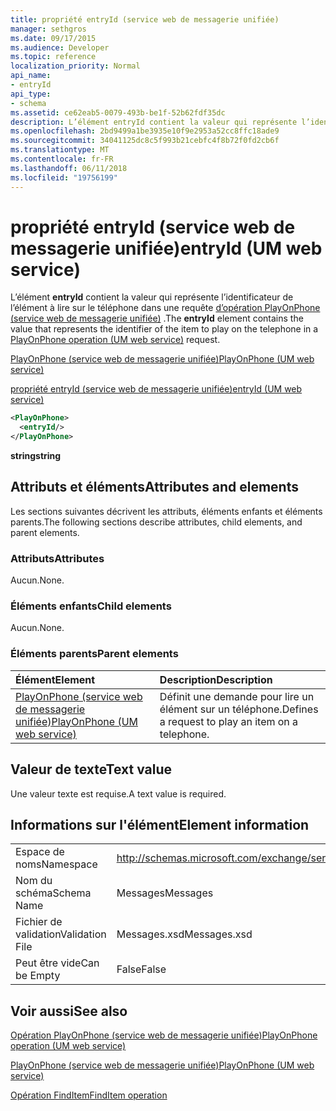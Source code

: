 ```yaml
---
title: propriété entryId (service web de messagerie unifiée)
manager: sethgros
ms.date: 09/17/2015
ms.audience: Developer
ms.topic: reference
localization_priority: Normal
api_name:
- entryId
api_type:
- schema
ms.assetid: ce62eab5-0079-493b-be1f-52b62fdf35dc
description: L’élément entryId contient la valeur qui représente l’identificateur de l’élément à lire sur le téléphone dans une requête (service web de messagerie unifiée) d’opération PlayOnPhone.
ms.openlocfilehash: 2bd9499a1be3935e10f9e2953a52cc8ffc18ade9
ms.sourcegitcommit: 34041125dc8c5f993b21cebfc4f8b72f0fd2cb6f
ms.translationtype: MT
ms.contentlocale: fr-FR
ms.lasthandoff: 06/11/2018
ms.locfileid: "19756199"
---
```

# <a name="entryid-um-web-service"></a><span data-ttu-id="b622e-103">propriété entryId (service web de messagerie unifiée)</span><span class="sxs-lookup"><span data-stu-id="b622e-103">entryId (UM web service)</span></span>

<span data-ttu-id="b622e-104">L’élément **entryId** contient la valeur qui représente l’identificateur de l’élément à lire sur le téléphone dans une requête [d’opération PlayOnPhone (service web de messagerie unifiée)](playonphone-operation-um-web-service.md) .</span><span class="sxs-lookup"><span data-stu-id="b622e-104">The **entryId** element contains the value that represents the identifier of the item to play on the telephone in a [PlayOnPhone operation (UM web service)](playonphone-operation-um-web-service.md) request.</span></span> 
  
[<span data-ttu-id="b622e-105">PlayOnPhone (service web de messagerie unifiée)</span><span class="sxs-lookup"><span data-stu-id="b622e-105">PlayOnPhone (UM web service)</span></span>](playonphone-um-web-service.md)
  
[<span data-ttu-id="b622e-106">propriété entryId (service web de messagerie unifiée)</span><span class="sxs-lookup"><span data-stu-id="b622e-106">entryId (UM web service)</span></span>](entryid-um-web-service.md)
  
```xml
<PlayOnPhone>
  <entryId/>
</PlayOnPhone>
```

 <span data-ttu-id="b622e-107">**string**</span><span class="sxs-lookup"><span data-stu-id="b622e-107">**string**</span></span>
## <a name="attributes-and-elements"></a><span data-ttu-id="b622e-108">Attributs et éléments</span><span class="sxs-lookup"><span data-stu-id="b622e-108">Attributes and elements</span></span>

<span data-ttu-id="b622e-109">Les sections suivantes décrivent les attributs, éléments enfants et éléments parents.</span><span class="sxs-lookup"><span data-stu-id="b622e-109">The following sections describe attributes, child elements, and parent elements.</span></span>
  
### <a name="attributes"></a><span data-ttu-id="b622e-110">Attributs</span><span class="sxs-lookup"><span data-stu-id="b622e-110">Attributes</span></span>

<span data-ttu-id="b622e-111">Aucun.</span><span class="sxs-lookup"><span data-stu-id="b622e-111">None.</span></span>
  
### <a name="child-elements"></a><span data-ttu-id="b622e-112">Éléments enfants</span><span class="sxs-lookup"><span data-stu-id="b622e-112">Child elements</span></span>

<span data-ttu-id="b622e-113">Aucun.</span><span class="sxs-lookup"><span data-stu-id="b622e-113">None.</span></span>
  
### <a name="parent-elements"></a><span data-ttu-id="b622e-114">Éléments parents</span><span class="sxs-lookup"><span data-stu-id="b622e-114">Parent elements</span></span>

|<span data-ttu-id="b622e-115">**Élément**</span><span class="sxs-lookup"><span data-stu-id="b622e-115">**Element**</span></span>|<span data-ttu-id="b622e-116">**Description**</span><span class="sxs-lookup"><span data-stu-id="b622e-116">**Description**</span></span>|
|:-----|:-----|
|[<span data-ttu-id="b622e-117">PlayOnPhone (service web de messagerie unifiée)</span><span class="sxs-lookup"><span data-stu-id="b622e-117">PlayOnPhone (UM web service)</span></span>](playonphone-um-web-service.md) <br/> |<span data-ttu-id="b622e-118">Définit une demande pour lire un élément sur un téléphone.</span><span class="sxs-lookup"><span data-stu-id="b622e-118">Defines a request to play an item on a telephone.</span></span>  <br/> |
   
## <a name="text-value"></a><span data-ttu-id="b622e-119">Valeur de texte</span><span class="sxs-lookup"><span data-stu-id="b622e-119">Text value</span></span>

<span data-ttu-id="b622e-120">Une valeur texte est requise.</span><span class="sxs-lookup"><span data-stu-id="b622e-120">A text value is required.</span></span>
  
## <a name="element-information"></a><span data-ttu-id="b622e-121">Informations sur l'élément</span><span class="sxs-lookup"><span data-stu-id="b622e-121">Element information</span></span>

|||
|:-----|:-----|
|<span data-ttu-id="b622e-122">Espace de noms</span><span class="sxs-lookup"><span data-stu-id="b622e-122">Namespace</span></span>  <br/> |http://schemas.microsoft.com/exchange/services/2006/messages  <br/> |
|<span data-ttu-id="b622e-123">Nom du schéma</span><span class="sxs-lookup"><span data-stu-id="b622e-123">Schema Name</span></span>  <br/> |<span data-ttu-id="b622e-124">Messages</span><span class="sxs-lookup"><span data-stu-id="b622e-124">Messages</span></span>  <br/> |
|<span data-ttu-id="b622e-125">Fichier de validation</span><span class="sxs-lookup"><span data-stu-id="b622e-125">Validation File</span></span>  <br/> |<span data-ttu-id="b622e-126">Messages.xsd</span><span class="sxs-lookup"><span data-stu-id="b622e-126">Messages.xsd</span></span>  <br/> |
|<span data-ttu-id="b622e-127">Peut être vide</span><span class="sxs-lookup"><span data-stu-id="b622e-127">Can be Empty</span></span>  <br/> |<span data-ttu-id="b622e-128">False</span><span class="sxs-lookup"><span data-stu-id="b622e-128">False</span></span>  <br/> |
   
## <a name="see-also"></a><span data-ttu-id="b622e-129">Voir aussi</span><span class="sxs-lookup"><span data-stu-id="b622e-129">See also</span></span>



[<span data-ttu-id="b622e-130">Opération PlayOnPhone (service web de messagerie unifiée)</span><span class="sxs-lookup"><span data-stu-id="b622e-130">PlayOnPhone operation (UM web service)</span></span>](playonphone-operation-um-web-service.md)
  
[<span data-ttu-id="b622e-131">PlayOnPhone (service web de messagerie unifiée)</span><span class="sxs-lookup"><span data-stu-id="b622e-131">PlayOnPhone (UM web service)</span></span>](playonphone-um-web-service.md)
  
[<span data-ttu-id="b622e-132">Opération FindItem</span><span class="sxs-lookup"><span data-stu-id="b622e-132">FindItem operation</span></span>](finditem-operation.md)

